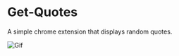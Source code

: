 # Get-Quotes
A simple chrome extension that displays random quotes.

![Gif](https://s5.gifyu.com/images/demo86219880c3ab69d7.gif)
